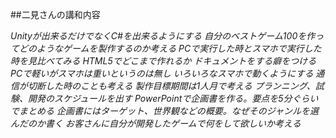 ##二見さんの講和内容

*Unityが出来るだけでなくC#を出来るようにする*
*自分のベストゲーム100を作ってどのようなゲームを製作するのか考える*
*PCで実行した時とスマホで実行した時を見比べてみる*
*HTML5でどこまで作れるか*
*ドキュメントをする癖をつける*
*PCで軽いがスマホは重いというのは無し*
*いろいろなスマホで動くようにする*
*通信が切断した時のことも考える*
*製作目標期間は1人月で考える*
*プランニング、試験、開発のスケジュールを出す*
*PowerPointで企画書を作る。要点を5分ぐらいでまとめる*
*企画書にはターゲット、世界観などの概要。なぜそのジャンルを選んだのか書く*
*お客さんに自分が開発したゲームで何をして欲しいか考える*
